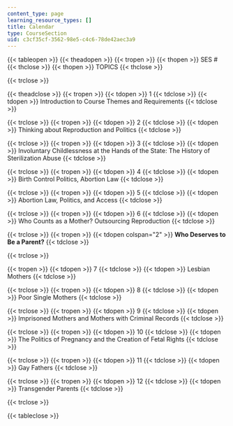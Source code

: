 ```yaml
---
content_type: page
learning_resource_types: []
title: Calendar
type: CourseSection
uid: c3cf35cf-3562-98e5-c4c6-78de42aec3a9
---
```


{{< tableopen >}}
{{< theadopen >}}
{{< tropen >}}
{{< thopen >}}
SES #
{{< thclose >}}
{{< thopen >}}
TOPICS
{{< thclose >}}

{{< trclose >}}

{{< theadclose >}}
{{< tropen >}}
{{< tdopen >}}
1
{{< tdclose >}}
{{< tdopen >}}
Introduction to Course Themes and Requirements
{{< tdclose >}}

{{< trclose >}}
{{< tropen >}}
{{< tdopen >}}
2
{{< tdclose >}}
{{< tdopen >}}
Thinking about Reproduction and Politics
{{< tdclose >}}

{{< trclose >}}
{{< tropen >}}
{{< tdopen >}}
3
{{< tdclose >}}
{{< tdopen >}}
Involuntary Childlessness at the Hands of the State: The History of Sterilization Abuse
{{< tdclose >}}

{{< trclose >}}
{{< tropen >}}
{{< tdopen >}}
4
{{< tdclose >}}
{{< tdopen >}}
Birth Control Politics, Abortion Law
{{< tdclose >}}

{{< trclose >}}
{{< tropen >}}
{{< tdopen >}}
5
{{< tdclose >}}
{{< tdopen >}}
Abortion Law, Politics, and Access
{{< tdclose >}}

{{< trclose >}}
{{< tropen >}}
{{< tdopen >}}
6
{{< tdclose >}}
{{< tdopen >}}
Who Counts as a Mother? Outsourcing Reproduction
{{< tdclose >}}

{{< trclose >}}
{{< tropen >}}
{{< tdopen colspan="2" >}}
**Who Deserves to Be a Parent?**
{{< tdclose >}}

{{< trclose >}}

{{< tropen >}}
{{< tdopen >}}
7
{{< tdclose >}}
{{< tdopen >}}
Lesbian Mothers
{{< tdclose >}}

{{< trclose >}}
{{< tropen >}}
{{< tdopen >}}
8
{{< tdclose >}}
{{< tdopen >}}
Poor Single Mothers
{{< tdclose >}}

{{< trclose >}}
{{< tropen >}}
{{< tdopen >}}
9
{{< tdclose >}}
{{< tdopen >}}
Imprisoned Mothers and Mothers with Criminal Records
{{< tdclose >}}

{{< trclose >}}
{{< tropen >}}
{{< tdopen >}}
10
{{< tdclose >}}
{{< tdopen >}}
The Politics of Pregnancy and the Creation of Fetal Rights
{{< tdclose >}}

{{< trclose >}}
{{< tropen >}}
{{< tdopen >}}
11
{{< tdclose >}}
{{< tdopen >}}
Gay Fathers
{{< tdclose >}}

{{< trclose >}}
{{< tropen >}}
{{< tdopen >}}
12
{{< tdclose >}}
{{< tdopen >}}
Transgender Parents
{{< tdclose >}}

{{< trclose >}}

{{< tableclose >}}